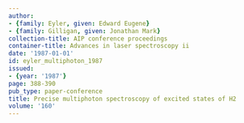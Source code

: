 ```yaml
---
author:
- {family: Eyler, given: Edward Eugene}
- {family: Gilligan, given: Jonathan Mark}
collection-title: AIP conference proceedings
container-title: Advances in laser spectroscopy ii
date: '1987-01-01'
id: eyler_multiphoton_1987
issued:
- {year: '1987'}
page: 388-390
pub_type: paper-conference
title: Precise multiphoton spectroscopy of excited states of H2
volume: '160'
---
```


